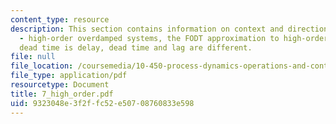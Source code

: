 ```yaml
---
content_type: resource
description: This section contains information on context and direction, big and slow
  - high-order overdamped systems, the FODT approximation to high-order step response,
  dead time is delay, dead time and lag are different.
file: null
file_location: /coursemedia/10-450-process-dynamics-operations-and-control-spring-2006/9323048e3f2ffc52e50708760833e598_7_high_order.pdf
file_type: application/pdf
resourcetype: Document
title: 7_high_order.pdf
uid: 9323048e-3f2f-fc52-e507-08760833e598
---
```

